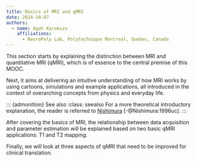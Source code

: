```yaml
---
title: Basics of MRI and qMRI
date: 2024-10-07
authors:
  - name: Agah Karakuzu
    affiliations:
      - NeuroPoly Lab, Polytechnique Montreal, Quebec, Canada
---
```


This section starts by explaining the distinction between MRI and quantitative MRI (qMRI), which is of essence to the central premise of this MOOC. 

Next, it aims at delivering an intuitive understanding of how MRI works by using cartoons, simulations and example applications, all introduced in the context of overarching concepts from physics and everyday life. 

::: {admonition} See also
:class: seealso
For a more theoretical introductory explanation, the reader is referred to [Nishimura](https://en.wikipedia.org/wiki/Dwight_Nishimura) [-@Nishimura:1996uc].
:::

After covering the basics of MRI, the relationship between data acquisition and parameter estimation will be explained based on two basic qMRI applications: T1 and T2 mapping. 

Finally, we will look at three aspects of qMRI that need to be improved for clinical translation.